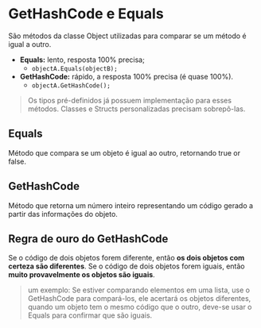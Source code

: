 ﻿# GetHashCode e Equals

São métodos da classe Object utilizadas para comparar se um método é igual a outro.

- **************Equals:************** lento, resposta 100% precisa;
    - `objectA.Equals(objectB);`
- ********************GetHashCode:******************** rápido, a resposta 100% precisa (é quase 100%).
    - `objectA.GetHashCode();`
    

> Os tipos pré-definidos já possuem implementação para esses métodos. Classes e Structs personalizadas precisam sobrepô-las.

## Equals

Método que compara se um objeto é igual ao outro, retornando true or false.

## GetHashCode

Método que retorna um número inteiro representando um código gerado a partir das informações do objeto.

## Regra de ouro do GetHashCode

Se o código de dois objetos forem diferente, então **os dois objetos com certeza são diferentes**.
Se o código de dois objetos forem iguais, então **********************************************************************************muito provavelmente os objetos são iguais**********************************************************************************.

> um exemplo: Se estiver comparando elementos em uma lista, use o GetHashCode para compará-los, ele acertará os objetos diferentes, quando um objeto tem o mesmo código que o outro, deve-se usar o Equals para confirmar que são iguais.
>
